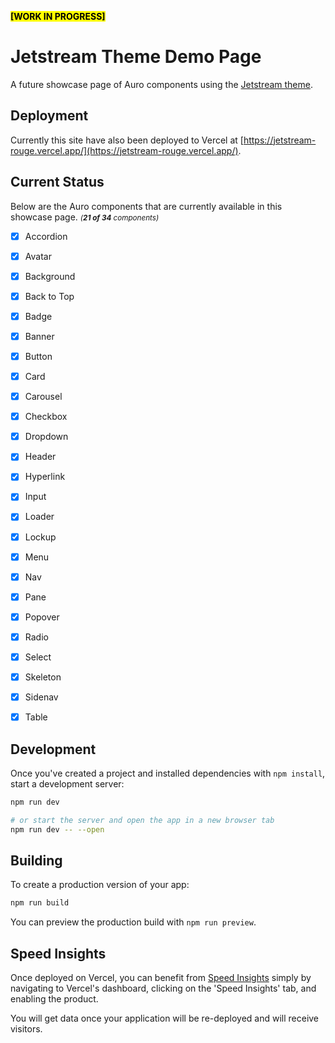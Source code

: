 <mark style="background-color: yellow; font-weight: bold;">[WORK IN PROGRESS]</mark>
# Jetstream Theme Demo Page

A future showcase page of Auro components using the [Jetstream theme](https://github.com/Alaska-ITS/JetstreamDesignTokens/).

## Deployment

Currently this site have also been deployed to Vercel at [https://jetstream-rouge.vercel.app/](https://jetstream-rouge.vercel.app/).

## Current Status

Below are the Auro components that are currently available in this showcase page.
_<small>(<b>21 of 34</b> components)</small>_
- [x] Accordion
- [x] Avatar
- [x] Background
- [x] Back to Top
- [x] Badge
- [x] Banner
- [x] Button
- [x] Card
- [x] Carousel
- [x] Checkbox
- [x] Dropdown
- [x] Header
- [x] Hyperlink
- [x] Input
- [x] Loader
- [x] Lockup
- [x] Menu
- [x] Nav
- [x] Pane
- [x] Popover
- [x] Radio
- [x] Select
- [x] Skeleton
- [x] Sidenav
- [x] Table


## Development

Once you've created a project and installed dependencies with `npm install`, start a development server:

```bash
npm run dev

# or start the server and open the app in a new browser tab
npm run dev -- --open
```

## Building

To create a production version of your app:

```bash
npm run build
```

You can preview the production build with `npm run preview`.

## Speed Insights

Once deployed on Vercel, you can benefit from [Speed Insights](https://vercel.com/docs/concepts/speed-insights) simply by navigating to Vercel's dashboard, clicking on the 'Speed Insights' tab, and enabling the product.

You will get data once your application will be re-deployed and will receive visitors.
